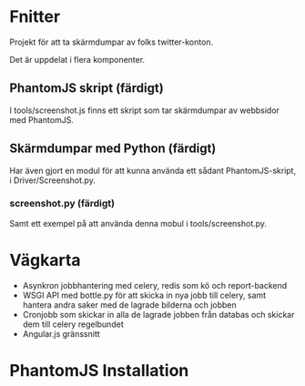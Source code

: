 # Fnitter

Projekt för att ta skärmdumpar av folks twitter-konton. 

Det är uppdelat i flera komponenter. 

## PhantomJS skript (färdigt)

I tools/screenshot.js finns ett skript som tar skärmdumpar av webbsidor med PhantomJS. 

## Skärmdumpar med Python (färdigt)

Har även gjort en modul för att kunna använda ett sådant PhantomJS-skript, i Driver/Screenshot.py.

### screenshot.py (färdigt)

Samt ett exempel på att använda denna mobul i tools/screenshot.py. 

# Vägkarta

  * Asynkron jobbhantering med celery, redis som kö och report-backend
  * WSGI API med bottle.py för att skicka in nya jobb till celery, samt hantera andra saker med de lagrade bilderna och jobben
  * Cronjobb som skickar in alla de lagrade jobben från databas och skickar dem till celery regelbundet
  * Angular.js gränssnitt

# PhantomJS Installation

Kräver node och npm, går att installera från källkod hämtad på deras [github](https://github.com/joyent/node), npm inkluderas i senaste versionen av node. 

Installera PhantomJS globalt så här. 

  sudo npm install -g phantomjs

På Debian blir det rättighetsfel, så det får man fixa i `/usr/local/lib/node_modules´. 


